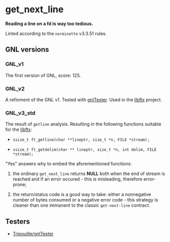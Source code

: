 # get_next_line

**Reading a line on a fd is way too tedious.**

Linted according to the `norminette` v3.3.51 rules.

## GNL versions

[libftx]: https://github.com/stankudrow/libftx

### GNL_v1

The first version of GNL, score: 125.

### GNL_v2

A refinment of the GNL v1. Tested with [gnlTester](#testers). Used in the [libftx] project.

### GNL_v3_std

The result of `getline` analysis. Resulting in the following functions suitable for the [libftx]:

* `ssize_t ft_getline(char **lineptr, size_t *n, FILE *stream);`

* `ssize_t ft_getdelim(char ** lineptr, size_t *n, int delim, FILE *stream);`

"Yes" answers why to embed the aforementioned functions:

1. the ordinary `get_next_line` returns **NULL** both when the end of stream is reached and if an error occured - this is misleading, therefore error-prone;

2. the return/status code is a good way to take: either a nonnegative number of bytes consumed or a negative error code - this strategy is cleaner than one immanent to the classic `get-next-line` contract.

## Testers

* [Tripouille/gnlTester](https://github.com/Tripouille/gnlTester)
